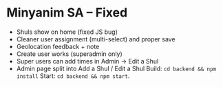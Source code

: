 # Minyanim SA – Fixed
- Shuls show on home (fixed JS bug)
- Cleaner user assignment (multi-select) and proper save
- Geolocation feedback + note
- Create user works (superadmin only)
- Super users can add times in Admin → Edit a Shul
- Admin page split into Add a Shul / Edit a Shul
Build: `cd backend && npm install`  Start: `cd backend && npm start`.
